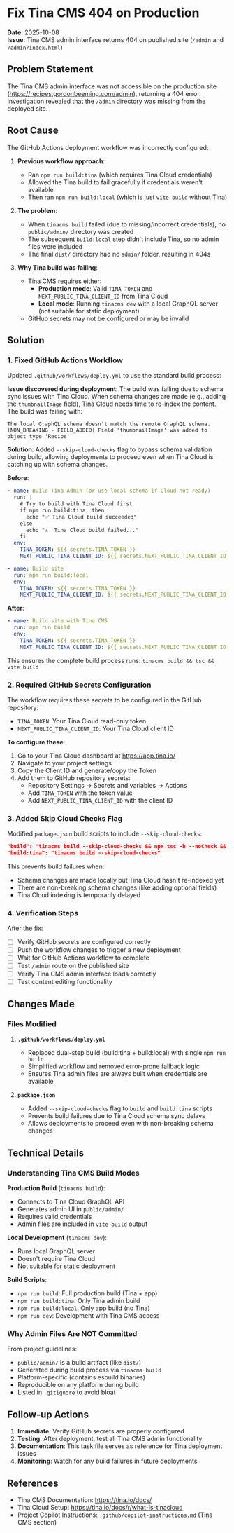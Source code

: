 # Fix Tina CMS 404 on Production

**Date**: 2025-10-08  
**Issue**: Tina CMS admin interface returns 404 on published site (`/admin` and `/admin/index.html`)

## Problem Statement

The Tina CMS admin interface was not accessible on the production site (https://recipes.gordonbeeming.com/admin), returning a 404 error. Investigation revealed that the `/admin` directory was missing from the deployed site.

## Root Cause

The GitHub Actions deployment workflow was incorrectly configured:

1. **Previous workflow approach**:
   - Ran `npm run build:tina` (which requires Tina Cloud credentials)
   - Allowed the Tina build to fail gracefully if credentials weren't available
   - Then ran `npm run build:local` (which is just `vite build` without Tina)
   
2. **The problem**:
   - When `tinacms build` failed (due to missing/incorrect credentials), no `public/admin/` directory was created
   - The subsequent `build:local` step didn't include Tina, so no admin files were included
   - The final `dist/` directory had no `admin/` folder, resulting in 404s

3. **Why Tina build was failing**:
   - Tina CMS requires either:
     - **Production mode**: Valid `TINA_TOKEN` and `NEXT_PUBLIC_TINA_CLIENT_ID` from Tina Cloud
     - **Local mode**: Running `tinacms dev` with a local GraphQL server (not suitable for static deployment)
   - GitHub secrets may not be configured or may be invalid

## Solution

### 1. Fixed GitHub Actions Workflow

Updated `.github/workflows/deploy.yml` to use the standard build process:

**Issue discovered during deployment**: The build was failing due to schema sync issues with Tina Cloud. When schema changes are made (e.g., adding the `thumbnailImage` field), Tina Cloud needs time to re-index the content. The build was failing with:

```
The local GraphQL schema doesn't match the remote GraphQL schema.
[NON_BREAKING - FIELD_ADDED] Field 'thumbnailImage' was added to object type 'Recipe'
```

**Solution**: Added `--skip-cloud-checks` flag to bypass schema validation during build, allowing deployments to proceed even when Tina Cloud is catching up with schema changes.

**Before**:
```yaml
- name: Build Tina Admin (or use local schema if Cloud not ready)
  run: |
    # Try to build with Tina Cloud first
    if npm run build:tina; then
      echo "✅ Tina Cloud build succeeded"
    else
      echo "⚠️  Tina Cloud build failed..."
    fi
  env:
    TINA_TOKEN: ${{ secrets.TINA_TOKEN }}
    NEXT_PUBLIC_TINA_CLIENT_ID: ${{ secrets.NEXT_PUBLIC_TINA_CLIENT_ID }}

- name: Build site
  run: npm run build:local
  env:
    TINA_TOKEN: ${{ secrets.TINA_TOKEN }}
    NEXT_PUBLIC_TINA_CLIENT_ID: ${{ secrets.NEXT_PUBLIC_TINA_CLIENT_ID }}
```

**After**:
```yaml
- name: Build site with Tina CMS
  run: npm run build
  env:
    TINA_TOKEN: ${{ secrets.TINA_TOKEN }}
    NEXT_PUBLIC_TINA_CLIENT_ID: ${{ secrets.NEXT_PUBLIC_TINA_CLIENT_ID }}
```

This ensures the complete build process runs: `tinacms build && tsc && vite build`

### 2. Required GitHub Secrets Configuration

The workflow requires these secrets to be configured in the GitHub repository:

- `TINA_TOKEN`: Your Tina Cloud read-only token
- `NEXT_PUBLIC_TINA_CLIENT_ID`: Your Tina Cloud client ID

**To configure these**:
1. Go to your Tina Cloud dashboard at https://app.tina.io/
2. Navigate to your project settings
3. Copy the Client ID and generate/copy the Token
4. Add them to GitHub repository secrets:
   - Repository Settings → Secrets and variables → Actions
   - Add `TINA_TOKEN` with the token value
   - Add `NEXT_PUBLIC_TINA_CLIENT_ID` with the client ID

### 3. Added Skip Cloud Checks Flag

Modified `package.json` build scripts to include `--skip-cloud-checks`:

```json
"build": "tinacms build --skip-cloud-checks && npx tsc -b --noCheck && vite build",
"build:tina": "tinacms build --skip-cloud-checks"
```

This prevents build failures when:
- Schema changes are made locally but Tina Cloud hasn't re-indexed yet
- There are non-breaking schema changes (like adding optional fields)
- Tina Cloud indexing is temporarily delayed

### 4. Verification Steps

After the fix:
- [ ] Verify GitHub secrets are configured correctly
- [ ] Push the workflow changes to trigger a new deployment
- [ ] Wait for GitHub Actions workflow to complete
- [ ] Test `/admin` route on the published site
- [ ] Verify Tina CMS admin interface loads correctly
- [ ] Test content editing functionality

## Changes Made

### Files Modified

1. **`.github/workflows/deploy.yml`**
   - Replaced dual-step build (build:tina + build:local) with single `npm run build`
   - Simplified workflow and removed error-prone fallback logic
   - Ensures Tina admin files are always built when credentials are available

2. **`package.json`**
   - Added `--skip-cloud-checks` flag to `build` and `build:tina` scripts
   - Prevents build failures due to Tina Cloud schema sync delays
   - Allows deployments to proceed even with non-breaking schema changes

## Technical Details

### Understanding Tina CMS Build Modes

**Production Build** (`tinacms build`):
- Connects to Tina Cloud GraphQL API
- Generates admin UI in `public/admin/`
- Requires valid credentials
- Admin files are included in `vite build` output

**Local Development** (`tinacms dev`):
- Runs local GraphQL server
- Doesn't require Tina Cloud
- Not suitable for static deployment

**Build Scripts**:
- `npm run build`: Full production build (Tina + app)
- `npm run build:tina`: Only Tina admin build
- `npm run build:local`: Only app build (no Tina)
- `npm run dev`: Development with Tina CMS access

### Why Admin Files Are NOT Committed

From project guidelines:
- `public/admin/` is a build artifact (like `dist/`)
- Generated during build process via `tinacms build`
- Platform-specific (contains esbuild binaries)
- Reproducible on any platform during build
- Listed in `.gitignore` to avoid bloat

## Follow-up Actions

1. **Immediate**: Verify GitHub secrets are properly configured
2. **Testing**: After deployment, test all Tina CMS admin functionality
3. **Documentation**: This task file serves as reference for Tina deployment issues
4. **Monitoring**: Watch for any build failures in future deployments

## References

- Tina CMS Documentation: https://tina.io/docs/
- Tina Cloud Setup: https://tina.io/docs/r/what-is-tinacloud
- Project Copilot Instructions: `.github/copilot-instructions.md` (Tina CMS section)
